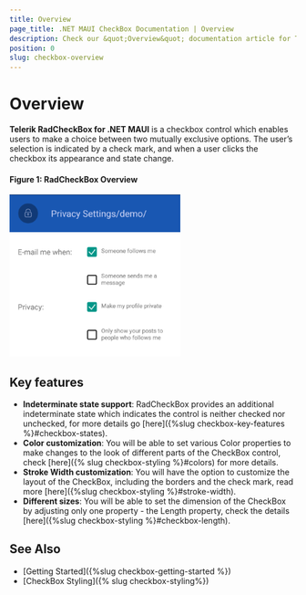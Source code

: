 ```yaml
---
title: Overview
page_title: .NET MAUI CheckBox Documentation | Overview
description: Check our &quot;Overview&quot; documentation article for Telerik CheckBox for .NET MAUI.
position: 0
slug: checkbox-overview
---
```


# Overview

**Telerik RadCheckBox for .NET MAUI** is a checkbox control which enables users to make a choice between two mutually exclusive options. The user’s selection is indicated by a check mark, and when a user clicks the checkbox its appearance and state change.  

#### Figure 1: RadCheckBox Overview
![CheckBox Overview](images/checkbox-overview.png "CheckBox Overview")

## Key features

* **Indeterminate state support**: RadCheckBox provides an additional indeterminate state which indicates the control is neither checked nor unchecked, for more details go [here]({%slug checkbox-key-features %}#checkbox-states).
* **Color customization**: You will be able to set various Color properties to make changes to the look of different parts of the CheckBox control, check [here]({% slug checkbox-styling %}#colors) for more details.
* **Stroke Width customization**: You will have the option to customize the layout of the CheckBox, including the borders and the check mark, read more [here]({%slug checkbox-styling %}#stroke-width).
* **Different sizes**: You will be able to set the dimension of the CheckBox by adjusting only one property - the Length property, check the details [here]({%slug checkbox-styling %}#checkbox-length).

## See Also

- [Getting Started]({%slug checkbox-getting-started %})
- [CheckBox Styling]({% slug checkbox-styling%})
